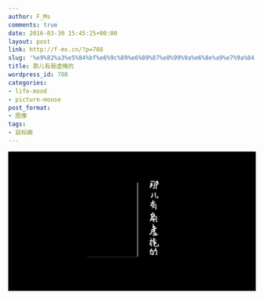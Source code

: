 ```yaml
---
author: F_Ms
comments: true
date: 2016-03-30 15:45:25+00:00
layout: post
link: http://f-ms.cn/?p=708
slug: '%e9%82%a3%e5%84%bf%e6%9c%89%e6%89%87%e8%99%9a%e6%8e%a9%e7%9a%84'
title: 那儿有扇虚掩的
wordpress_id: 708
categories:
- life-mood
- picture-mouse
post_format:
- 图像
tags:
- 鼠标画
---
```


![那儿有扇虚掩的_20160329](/img/post/wp/2016/03/那儿有扇虚掩的_20160329.png)
